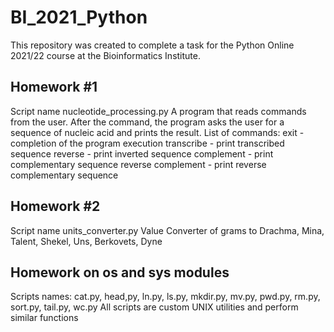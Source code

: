 # BI_2021_Python
This repository was created to complete a task for the Python Online 2021/22 course at the Bioinformatics Institute.

## Homework #1
Script name nucleotide_processing.py
A program that reads commands from the user. After the command, the program asks the user for a sequence of nucleic acid and prints the result.
List of commands:
exit - completion of the program execution
transcribe - print transcribed sequence
reverse - print inverted sequence
complement - print complementary sequence
reverse complement - print reverse complementary sequence

## Homework #2
Script name units_converter.py
Value Converter of grams to Drachma, Mina, Talent, Shekel, Uns, Berkovets, Dyne

## Homework on os and sys modules
Scripts names: cat.py, head,py, ln.py, ls.py, mkdir.py, mv.py, pwd.py, rm.py, sort.py, tail.py, wc.py
All scripts are custom UNIX utilities and perform similar functions
